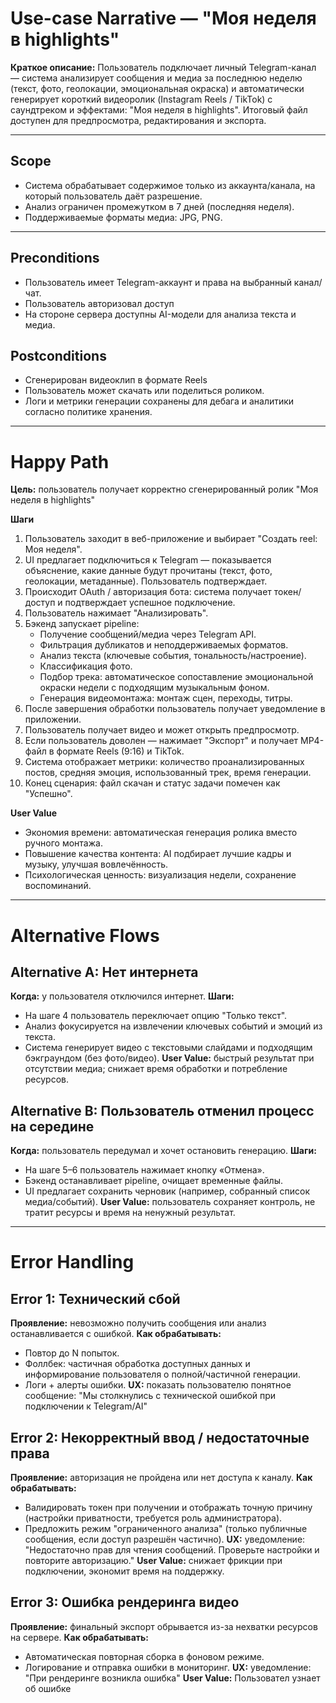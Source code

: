 # Use-case Narrative — "Моя неделя в highlights"

**Краткое описание:**
Пользователь подключает личный Telegram-канал — система анализирует сообщения и медиа за последнюю неделю (текст, фото, геолокации, эмоциональная окраска) и автоматически генерирует короткий видеоролик (Instagram Reels / TikTok) с саундтреком и эффектами: "Моя неделя в highlights". Итоговый файл доступен для предпросмотра, редактирования и экспорта.

---

## Scope
- Система обрабатывает содержимое только из аккаунта/канала, на который пользователь даёт разрешение.
- Анализ ограничен промежутком в 7 дней (последняя неделя).
- Поддерживаемые форматы медиа: JPG, PNG.

---

## Preconditions
- Пользователь имеет Telegram-аккаунт и права на выбранный канал/чат.
- Пользователь авторизовал доступ
- На стороне сервера доступны AI-модели для анализа текста и медиа.

## Postconditions
- Сгенерирован видеоклип в формате Reels
- Пользователь может скачать или поделиться роликом.
- Логи и метрики генерации сохранены для дебага и аналитики согласно политике хранения.

---

# Happy Path

**Цель:** пользователь получает корректно сгенерированный ролик "Моя неделя в highlights"

**Шаги**
1. Пользователь заходит в веб-приложение и выбирает "Создать reel: Моя неделя".
2. UI предлагает подключиться к Telegram — показывается объяснение, какие данные будут прочитаны (текст, фото, геолокации, метаданные). Пользователь подтверждает.
3. Происходит OAuth / авторизация бота: система получает токен/доступ и подтверждает успешное подключение.
4. Пользователь нажимает "Анализировать".
5. Бэкенд запускает pipeline:
   - Получение сообщений/медиа через Telegram API.
   - Фильтрация дубликатов и неподдерживаемых форматов.
   - Анализ текста (ключевые события, тональность/настроение).
   - Классификация фото. 
   - Подбор трека: автоматическое сопоставление эмоциональной окраски недели с подходящим музыкальным фоном.
   - Генерация видеомонтажа: монтаж сцен, переходы, титры.
6. После завершения обработки пользователь получает уведомление в приложении.
7. Пользователь получает видео и может открыть предпросмотр.
8. Если пользователь доволен — нажимает "Экспорт" и получает MP4-файл в формате Reels (9:16) и TikTok.
9. Система отображает метрики: количество проанализированных постов, средняя эмоция, использованный трек, время генерации.
10. Конец сценария: файл скачан и статус задачи помечен как "Успешно".

**User Value**
- Экономия времени: автоматическая генерация ролика вместо ручного монтажа.
- Повышение качества контента: AI подбирает лучшие кадры и музыку, улучшая вовлечённость.
- Психологическая ценность: визуализация недели, сохранение воспоминаний.

---

# Alternative Flows

## Alternative A: Нет интернета
**Когда:** у пользователя отключился интернет.
**Шаги:**
- На шаге 4 пользователь переключает опцию "Только текст".
- Анализ фокусируется на извлечении ключевых событий и эмоций из текста.
- Система генерирует видео с текстовыми слайдами и подходящим бэкграундом (без фото/видео).
**User Value:** быстрый результат при отсутствии медиа; снижает время обработки и потребление ресурсов.


## Alternative B: Пользователь отменил процесс на середине

**Когда:** пользователь передумал и хочет остановить генерацию.
**Шаги:**
- На шаге 5–6 пользователь нажимает кнопку «Отмена».
- Бэкенд останавливает pipeline, очищает временные файлы.
- UI предлагает сохранить черновик (например, собранный список медиа/событий).
**User Value:** пользователь сохраняет контроль, не тратит ресурсы и время на ненужный результат.

---

# Error Handling

## Error 1: Технический сбой
**Проявление:** невозможно получить сообщения или анализ останавливается с ошибкой.
**Как обрабатывать:**
- Повтор до N попыток.
- Фоллбек: частичная обработка доступных данных и информирование пользователя о полной/частичной генерации.
- Логи + алерты ошибки.
**UX:** показать пользователю понятное сообщение: "Мы столкнулись с технической ошибкой при подключении к Telegram/AI"


## Error 2: Некорректный ввод / недостаточные права
**Проявление:** авторизация не пройдена или нет доступа к каналу.
**Как обрабатывать:**
- Валидировать токен при получении и отображать точную причину (настройки приватности, требуется роль администратора).
- Предложить режим "ограниченного анализа" (только публичные сообщения, если доступ разрешён частично).
**UX:** уведомление: "Недостаточно прав для чтения сообщений. Проверьте настройки и повторите авторизацию."
**User Value:** снижает фрикции при подключении, экономит время на поддержку.

## Error 3: Ошибка рендеринга видео
**Проявление:** финальный экспорт обрывается из-за нехватки ресурсов на сервере.
**Как обрабатывать:**
- Автоматическая повторная сборка в фоновом режиме.
- Логирование и отправка ошибки в мониторинг.
**UX:** уведомление: "При рендеринге возникла ошибка"
**User Value:** Пользовател узнает об ошибке




